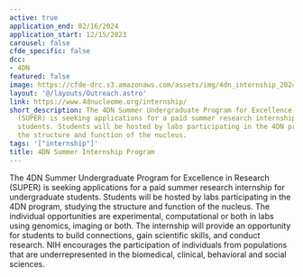 ```yaml
---
active: true
application_end: 02/16/2024
application_start: 12/15/2023
carousel: false
cfde_specific: false
dcc:
- 4DN
featured: false
image: https://cfde-drc.s3.amazonaws.com/assets/img/4dn_internship_2024.png
layout: '@/layouts/Outreach.astro'
link: https://www.4dnucleome.org/internship/
short_description: The 4DN Summer Undergraduate Program for Excellence in Research
  (SUPER) is seeking applications for a paid summer research internship for undergraduate
  students. Students will be hosted by labs participating in the 4DN program, studying
  the structure and function of the nucleus.
tags: '["internship"]'
title: 4DN Summer Internship Program
---
```

The 4DN Summer Undergraduate Program for Excellence in Research (SUPER) is seeking applications for a paid summer research internship for undergraduate students. Students will be hosted by labs participating in the 4DN program, studying the structure and function of the nucleus. The individual opportunities are experimental, computational or both in labs using genomics, imaging or both. The internship will provide an opportunity for students to build connections, gain scientific skills, and conduct research. NIH encourages the participation of individuals from populations that are underrepresented in the biomedical, clinical, behavioral and social sciences.